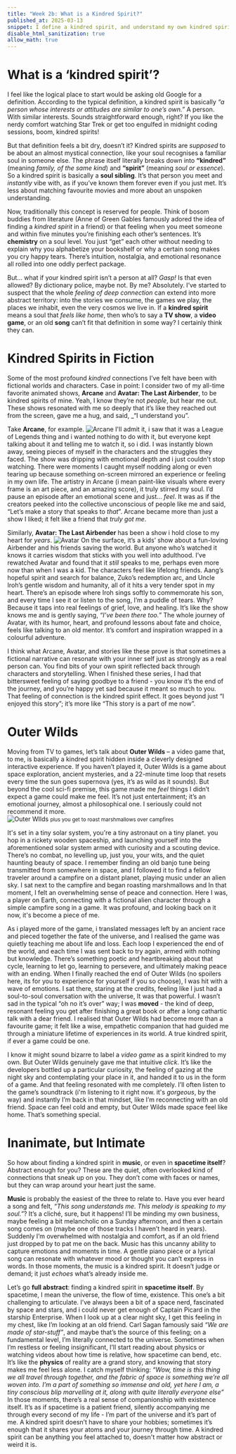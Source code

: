 ```yaml
---
title: "Week 2b: What is a Kindred Spirit?"
published_at: 2025-03-13
snippet: I define a kindred spirit, and understand my own kindred spirits
disable_html_sanitization: true
allow_math: true
---
```

# What is a ‘kindred spirit’?
I feel like the logical place to start would be asking old Google for a definition. According to the typical definition, a kindred spirit is basically _“a person whose interests or attitudes are similar to one’s own.”_ A person. With similar interests. Sounds straightforward enough, right? If you like the nerdy comfort watching Star Trek or get too engulfed in midnight coding sessions, boom, kindred spirits!  

But that definition feels a bit dry, doesn’t it? Kindred spirits are _supposed_ to be about an almost mystical connection, like your soul recognises a familiar soul in someone else. The phrase itself literally breaks down into **“kindred”** (meaning _family, of the same kind_) and **“spirit”** (meaning _soul or essence_). So a kindred spirit is basically a **soul sibling**. It’s that person you meet and _instantly_ vibe with, as if you’ve known them forever even if you just met. It’s less about matching favourite movies and more about an unspoken understanding.  

Now, traditionally this concept is reserved for people. Think of bosom buddies from literature (Anne of Green Gables famously adored the idea of finding a _kindred spirit_ in a friend) or that feeling when you meet someone and within five minutes you’re finishing each other’s sentences. It’s **chemistry** on a soul level. You just “get” each other without needing to explain why you alphabetize your bookshelf or why a certain song makes you cry happy tears. There’s intuition, nostalgia, and emotional resonance all rolled into one oddly perfect package.  

But… what if your kindred spirit isn’t a person at all? _Gasp!_ Is that even allowed? By dictionary police, maybe not. By me? Absolutely. I’ve started to suspect that the whole _feeling of deep connection_ can extend into more abstract territory: into the stories we consume, the games we play, the places we inhabit, even the very cosmos we live in. If a **kindred spirit** means a soul that _feels like home_, then who’s to say a **TV show**, a **video game**, or an old **song** can’t fit that definition in some way? I certainly think they can.  
# Kindred Spirits in Fiction
Some of the most profound _kindred_ connections I’ve felt have been with fictional worlds and characters. Case in point: I consider two of my all-time favorite animated shows, **Arcane** and **Avatar: The Last Airbender**, to be kindred spirits of mine. Yeah, I know they’re not _people_, but hear me out. These shows resonated with me so deeply that it’s like they reached out from the screen, gave me a hug, and said, _“I understand you”.  

Take **Arcane**, for example. 
![Arcane](Wk-2B/Arcane-Pano.webp)
I'll admit it, i saw that it was a League of Legends thing and i wanted nothing to do with it, but everyone kept talking about it and telling me to watch it, so i did. I was instantly blown away, seeing pieces of myself in the characters and the struggles they faced. The show was dripping with emotional depth and i just couldn't stop watching. There were moments I caught myself nodding along or even tearing up because something on-screen mirrored an experience or feeling in my own life. The artistry in Arcane (i mean paint-like visuals where every frame is an art piece, and an amazing score), it truly stirred my soul. I’d pause an episode after an emotional scene and just… _feel_. It was as if the creators peeked into the collective unconscious of people like me and said, “Let’s make a story that speaks to *that*”. Arcane became more than just a show I liked; it felt like a friend that _truly got me_.  

Similarly, **Avatar: The Last Airbender** has been a show i hold close to my heart for *years*. 
![Avatar](Wk-2B/ATLA.jpg)
On the surface, it’s a kids’ show about a fun-loving Airbender and his friends saving the world. But anyone who’s watched it knows it carries wisdom that sticks with you well into adulthood. I’ve rewatched Avatar and found that it _still_ speaks to me, perhaps even more now than when I was a kid. The characters feel like lifelong friends. Aang’s hopeful spirit and search for balance, Zuko’s redemption arc, and Uncle Iroh’s gentle wisdom and humanity, all of it hits a very tender spot in my heart. There’s an episode where Iroh sings softly to commemorate his son, and every time I see it or listen to the song, I’m a puddle of tears. Why? Because it taps into real feelings of grief, love, and healing. It’s like the show knows me and is gently saying, _“I’ve been there too.”_ The whole journey of Avatar, with its humor, heart, and profound lessons about fate and choice, feels like talking to an old mentor. It’s comfort and inspiration wrapped in a colourful adventure.  

I think what Arcane, Avatar, and stories like these prove is that sometimes a fictional narrative can resonate with your inner self just as strongly as a real person can. You find bits of your own spirit reflected back through characters and storytelling. When I finished these series, I had that bittersweet feeling of saying goodbye to a friend - you know it’s the end of the journey, and you’re happy yet sad because it meant so much to you. That feeling of connection is the kindred spirit effect. It goes beyond just “I enjoyed this story”; it’s more like “This story is a part of me now”.  

# Outer Wilds

Moving from TV to games, let’s talk about **Outer Wilds** – a video game that, to me, is basically a kindred spirit hidden inside a cleverly designed interactive experience. If you haven’t played it, Outer Wilds is a game about space exploration, ancient mysteries, and a 22-minute time loop that resets every time the sun goes supernova (yes, it’s as wild as it sounds). But beyond the cool sci-fi premise, this game made me _feel_ things I didn’t expect a game could make me feel. It’s not just entertainment; it’s an emotional journey, almost a philosophical one. I seriously could not recommend it more.  
![Outer WIlds](wk-2B/Outer-Wilds.jpg)
<small>plus you get to roast marshmallows over campfires</small>

It's set in a tiny solar system, you're a tiny astronaut on a tiny planet. you hop in a rickety wooden spaceship, and launching yourself into the aforementioned solar system armed with curiosity and a scouting device. There’s no combat, no levelling up, just you, your wits, and the quiet haunting beauty of space. I remember finding an old banjo tune being transmitted from somewhere in space, and I followed it to find a fellow traveler around a campfire on a distant planet, playing music under an alien sky. I sat next to the campfire and began roasting marshmallows and In that moment, I felt an overwhelming sense of peace and connection. Here I was, a player on Earth, connecting with a fictional alien character through a simple campfire song in a game. It was profound, and looking back on it now, it's become a piece of me.  

As i played more of the game, i translated messages left by an ancient race and pieced together the fate of the universe, and I realised the game was quietly teaching me about life and loss. Each loop I experienced the end of the world, and each time I was sent back to try again, armed with nothing but knowledge. There’s something poetic and heartbreaking about that cycle, learning to let go, learning to persevere, and ultimately making peace with an ending. When I finally reached the end of Outer Wilds (no spoilers here, its for you to experience for yourself if you so choose), I was hit with a wave of emotions. I sat there, staring at the credits, feeling like I just had a soul-to-soul conversation with the universe, It was that powerful. I wasn’t sad in the typical “oh no it’s over” way; I was **moved** - the kind of deep, resonant feeling you get after finishing a great book or after a long cathartic talk with a dear friend. I realised that Outer Wilds had become more than a favourite game; it felt like a wise, empathetic companion that had guided me through a miniature lifetime of experiences in its world. A true kindred spirit, if ever a game could be one.  

I know it might sound bizarre to label a _video game_ as a spirit kindred to my own. But Outer Wilds genuinely gave me that intuitive _click_. It’s like the developers bottled up a particular curiosity, the feeling of gazing at the night sky and contemplating your place in it, and handed it to us in the form of a game. And that feeling resonated with me completely. I’ll often listen to the game’s soundtrack (i'm listening to it right now. it's _gorgeous_, by the way) and instantly I’m back in that mindset, like I’m reconnecting with an old friend. Space can feel cold and empty, but Outer Wilds made space feel like home. That’s something special.  
# Inanimate, but Intimate

So how about finding a kindred spirit in **music**, or even in **spacetime itself**? Abstract enough for you? These are the quiet, often overlooked kind of connections that sneak up on you. They don’t come with faces or names, but they can wrap around your heart just the same.  

**Music** is probably the easiest of the three to relate to. Have you ever heard a song and felt, _“This song understands me. This melody is speaking to my soul.”_? It’s a cliché, sure, but it happens! I’ll be minding my own business, maybe feeling a bit melancholic on a Sunday afternoon, and then a certain song comes on (maybe one of those tracks I haven’t heard in years). Suddenly I’m overwhelmed with nostalgia and comfort, as if an old friend just dropped by to pat me on the back. Music has this uncanny ability to capture emotions and moments in time. A gentle piano piece or a lyrical song can resonate with whatever mood or thought you can’t express in words. In those moments, the music is a kindred spirit. It doesn’t judge or demand; it just _echoes_ what’s already inside me.  

Let’s go **full abstract**: finding a kindred spirit in **spacetime itself**. By spacetime, I mean the universe, the flow of time, existence. This one’s a bit challenging to articulate. I’ve always been a bit of a space nerd, fascinated by space and stars, and i could never get enough of Captain Picard in the starship Enterprise. When I look up at a clear night sky, I get this feeling in my chest, like I’m looking at an old friend. Carl Sagan famously said _“We are made of star-stuff”_, and maybe that’s the source of this feeling; on a fundamental level, I’m literally connected to the universe. Sometimes when I’m restless or feeling insignificant, I’ll start reading about physics or watching videos about how time is relative, how spacetime can bend, etc. It’s like the **physics** of reality are a grand story, and knowing that story makes me feel less alone. I catch myself thinking: _“Wow, time is this thing we all travel through together, and the fabric of space is something we’re all woven into. I’m a part of something so immense and old, yet here I am, a tiny conscious blip marvelling at it, along with quite literally everyone else”_ In those moments, there’s a real sense of companionship with existence itself. It’s as if spacetime is a patient friend, silently accompanying me through every second of my life - I’m part of the universe and it’s part of me. A kindred spirit doesn’t have to share your hobbies; sometimes it’s enough that it shares your atoms and your journey through time. A kindred spirit can be anything you feel attached to, doesn't matter how abstract or weird it is.